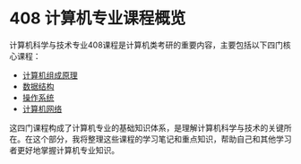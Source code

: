 # 408 计算机专业课程概览

计算机科学与技术专业408课程是计算机类考研的重要内容，主要包括以下四门核心课程：

- [计算机组成原理](/guide/408/computer-organization)
- [数据结构](/guide/408/data-structure)
- [操作系统](/guide/408/operating-system)
- [计算机网络](/guide/408/computer-network)

这四门课程构成了计算机专业的基础知识体系，是理解计算机科学与技术的关键所在。在这个部分，我将整理这些课程的学习笔记和重点知识，帮助自己和其他学习者更好地掌握计算机专业知识。
